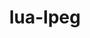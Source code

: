 ---
title: "lua-lpeg"
layout: cache
categories: [package, develop-2024-02-11]
meta: {"versions": ["1.0.2-1"], "compilers": ["gcc@=7.5.0"], "oss": ["ubuntu18.04"], "platforms": ["linux"], "targets": ["x86_64_v3"], "stacks": ["developer-tools", "root"], "num_specs": 1, "num_specs_by_stack": {"developer-tools": 1, "root": 1}}
spec_details: [{"hash": "qlndmidhdbgeb26ma7lm3r55d7rlbiyy", "compiler": "gcc@=7.5.0", "versions": ["1.0.2-1"], "os": "ubuntu18.04", "platform": "linux", "target": "x86_64_v3", "variants": ["build_system=lua"], "stacks": ["developer-tools", "root"], "size": "-", "tarball": "https://binaries.spack.io/develop-2024-02-11/build_cache/linux-ubuntu18.04-x86_64_v3/gcc-7.5.0/lua-lpeg-1.0.2-1/linux-ubuntu18.04-x86_64_v3-gcc-7.5.0-lua-lpeg-1.0.2-1-qlndmidhdbgeb26ma7lm3r55d7rlbiyy.spack"}]
---